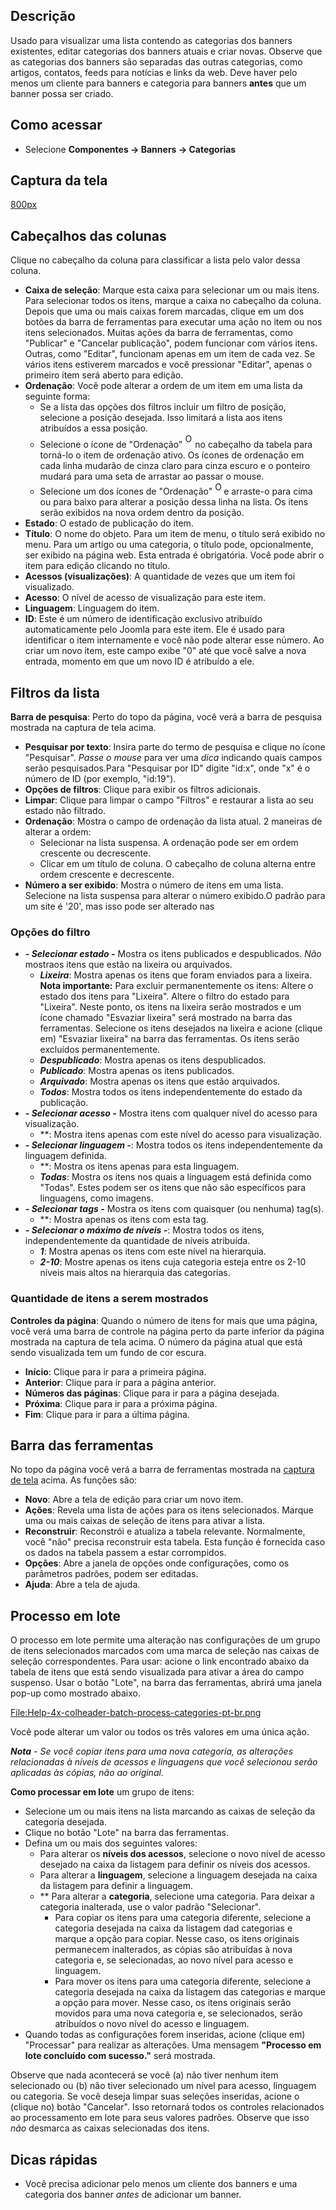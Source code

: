 <!-- Filename: Help4.x:Banners:_Categories / Display title:   Banners: Categorias -->

## Descrição

Usado para visualizar uma lista contendo as categorias dos banners
existentes, editar categorias dos banners atuais e criar novas. Observe
que as categorias dos banners são separadas das outras categorias, como
artigos, contatos, feeds para notícias e links da web. Deve haver pelo
menos um cliente para banners e categoria para banners **antes** que um
banner possa ser criado.

## Como acessar

- Selecione **Componentes → Banners → Categorias**

## Captura da tela

<a
href="https://docs.joomla.org/index.php?title=Special:Upload&amp;wpDestFile=Help-4x-Components-Banners-Categories-screen-pt-br.png"
class="new"
title="File:Help-4x-Components-Banners-Categories-screen-pt-br.png">800px</a>

## Cabeçalhos das colunas

Clique no cabeçalho da coluna para classificar a lista pelo valor dessa
coluna.

- **Caixa de seleção**: Marque esta caixa para selecionar um ou mais
  itens. Para selecionar todos os itens, marque a caixa no cabeçalho da
  coluna. Depois que uma ou mais caixas forem marcadas, clique em um dos
  botões da barra de ferramentas para executar uma ação no item ou nos
  itens selecionados. Muitas ações da barra de ferramentas, como
  "Publicar" e "Cancelar publicação", podem funcionar com vários itens.
  Outras, como "Editar", funcionam apenas em um item de cada vez. Se
  vários itens estiverem marcados e você pressionar "Editar", apenas o
  primeiro item será aberto para edição.
- **Ordenação**: Você pode alterar a ordem de um item em uma lista da
  seguinte forma:
  - Se a lista das opções dos filtros incluir um filtro de posição,
    selecione a posição desejada. Isso limitará a lista aos itens
    atribuídos a essa posição.
  - Selecione o ícone de "Ordenação" <img
    src="https://docs.joomla.org/images/e/ee/Help30-Ordering-colheader-icon.png"
    decoding="async" data-file-width="12" data-file-height="23" width="12"
    height="23" alt="Ordering column header icon" /> no cabeçalho
    da tabela para torná-lo o item de ordenação ativo. Os ícones de
    ordenação em cada linha mudarão de cinza claro para cinza escuro e o
    ponteiro mudará para uma seta de arrastar ao passar o mouse.
  - Selecione um dos ícones de "Ordenação" <img
    src="https://docs.joomla.org/images/8/87/Help30-Ordering-colheader-grab-bar-icon.png"
    decoding="async" data-file-width="10" data-file-height="21" width="10"
    height="21" alt="Ordering drag icon" /> e
    arraste-o para cima ou para baixo para alterar a posição dessa linha
    na lista. Os itens serão exibidos na nova ordem dentro da posição.
- **Estado**: O estado de publicação do item.
- **Título**: O nome do objeto. Para um item de menu, o título será
  exibido no menu. Para um artigo ou uma categoria, o título pode,
  opcionalmente, ser exibido na página web. Esta entrada é obrigatória.
  Você pode abrir o item para edição clicando no título.
- **Acessos (visualizações)**: A quantidade de vezes que um item foi
  visualizado.
- **Acesso**: O nível de acesso de
  visualização
  para este item.
- **Linguagem**: Linguagem do item.
- **ID**: Este é um número de identificação exclusivo atribuído
  automaticamente pelo Joomla para este item. Ele é usado para
  identificar o item internamente e você não pode alterar esse número.
  Ao criar um novo item, este campo exibe "0" até que você salve a nova
  entrada, momento em que um novo ID é atribuído a ele.

## Filtros da lista

**Barra de pesquisa**: Perto do topo da página, você verá a barra de
pesquisa mostrada na captura de tela acima.

- **Pesquisar por texto**: Insira parte do termo de pesquisa e clique no
  ícone "Pesquisar". *Passe o mouse* para ver uma *dica* indicando quais
  campos serão pesquisados.Para "Pesquisar por ID" digite "id:x", onde
  "x" é o número de ID (por exemplo, "id:19").
- **Opções de filtros**: Clique para exibir os filtros adicionais.
- **Limpar**: Clique para limpar o campo "Filtros" e restaurar a lista
  ao seu estado não filtrado.
- **Ordenação**: Mostra o campo de ordenação da lista atual. 2 maneiras
  de alterar a ordem:
  - Selecionar na lista suspensa. A ordenação pode ser em ordem
    crescente ou decrescente.
  - Clicar em um título de coluna. O cabeçalho de coluna alterna entre
    ordem crescente e decrescente.
- **Número a ser exibido**: Mostra o número de itens em uma lista.
  Selecione na lista suspensa para alterar o número exibido.O padrão
  para um site é '20', mas isso pode ser alterado nas

### Opções do filtro

- ***- Selecionar estado -*** Mostra os itens publicados e
  despublicados. *Não* mostraos itens que estão na lixeira ou
  arquivados.
  - ***Lixeira***: Mostra apenas os itens que foram enviados para a
    lixeira. **Nota importante:** Para excluir permanentemente os itens:
    Altere o estado dos itens para "Lixeira". Altere o filtro do estado
    para "Lixeira". Neste ponto, os itens na lixeira serão mostrados e
    um ícone chamado "Esvaziar lixeira" será mostrado na barra das
    ferramentas. Selecione os itens desejados na lixeira e acione
    (clique em) "Esvaziar lixeira" na barra das ferramentas. Os itens
    serão excluídos permanentemente.
  - ***Despublicado***: Mostra apenas os itens despublicados.
  - ***Publicado***: Mostra apenas os itens publicados.
  - ***Arquivado***: Mostra apenas os itens que estão arquivados.
  - ***Todos***: Mostra todos os itens independentemente do estado da
    publicação.
- ***- Selecionar acesso -*** Mostra itens com qualquer nível do acesso
  para visualização.
  - **: Mostra itens apenas com este nível do acesso para visualização.
- ***- Selecionar linguagem -***: Mostra todos os itens
  independentemente da linguagem definida.
  - **: Mostra os itens apenas para esta linguagem.
  - ***Todas***: Mostra os itens nos quais a linguagem está definida
    como "Todas". Estes podem ser os itens que não são específicos para
    linguagens, como imagens.
- ***- Selecionar tags -*** Mostra os itens com quaisquer (ou nenhuma)
  tag(s).
  - **: Mostra apenas os itens com esta tag.
- ***- Selecionar o máximo de níveis -***: Mostra todos os itens,
  independentemente da quantidade de níveis atribuída.
  - ***1***: Mostra apenas os itens com este nível na hierarquia.
  - ***2-10***: Mostre apenas os itens cuja categoria esteja entre os
    2-10 níveis mais altos na hierarquia das categorias.

### Quantidade de itens a serem mostrados

**Controles da página**: Quando o número de itens for mais que uma
página, você verá uma barra de controle na página perto da parte
inferior da página mostrada na captura de tela acima. O
número da página atual que está sendo visualizada tem um fundo de cor
escura.

- **Início**: Clique para ir para a primeira página.
- **Anterior**: Clique para ir para a página anterior.
- **Números das páginas**: Clique para ir para a página desejada.
- **Próxima**: Clique para ir para a próxima página.
- **Fim**: Clique para ir para a última página.

## Barra das ferramentas

No topo da página você verá a barra de ferramentas mostrada na [captura
de tela](#Captura_de_tela) acima. As funções são:

- **Novo**: Abre a tela de edição para criar um novo item.
- **Ações**: Revela uma lista de ações para os itens selecionados.
  Marque uma ou mais caixas de seleção de itens para ativar a lista.
- **Reconstruir**: Reconstrói e atualiza a tabela relevante.
  Normalmente, você "não" precisa reconstruir esta tabela. Esta função é
  fornecida caso os dados na tabela passem a estar corrompidos.
- **Opções**: Abre a janela de opções onde configurações, como os
  parâmetros padrões, podem ser editadas.
- **Ajuda**: Abre a tela de ajuda.

## Processo em lote

O processo em lote permite uma alteração nas configurações de um grupo
de itens selecionados marcados com uma marca de seleção nas caixas de
seleção correspondentes. Para usar: acione o link encontrado abaixo da
tabela de itens que está sendo visualizada para ativar a área do campo
suspenso. Usar o botão "Lote", na barra das ferramentas, abrirá uma
janela pop-up como mostrado abaixo.

<a
href="https://docs.joomla.org/index.php?title=Special:Upload&amp;wpDestFile=Help-4x-colheader-batch-process-categories-pt-br.png"
class="new"
title="File:Help-4x-colheader-batch-process-categories-pt-br.png">File:Help-4x-colheader-batch-process-categories-pt-br.png</a>

Você pode alterar um valor ou todos os três valores em uma única ação.

***Nota** - Se você copiar itens para uma nova categoria, as alterações
relacionadas à níveis de acessos e linguagens que você selecionou serão
aplicadas às cópias, não ao original.*

**Como processar em lote** um grupo de itens:

- Selecione um ou mais itens na lista marcando as caixas de seleção da
  categoria desejada.
- Clique no botão "Lote" na barra das ferramentas.
- Defina um ou mais dos seguintes valores:
  - Para alterar os **níveis dos acessos**, selecione o novo nível de
    acesso desejado na caixa da listagem para definir os níveis dos
    acessos.
  - Para alterar a **linguagem**, selecione a linguagem desejada na
    caixa da listagem para definir a linguagem.
  - \*\* Para alterar a **categoria**, selecione uma categoria. Para
    deixar a categoria inalterada, use o valor padrão "Selecionar".
    - Para copiar os itens para uma categoria diferente, selecione a
      categoria desejada na caixa da listagem dad categorias e marque a
      opção para copiar. Nesse caso, os itens originais permanecem
      inalterados, as cópias são atribuídas à nova categoria e, se
      selecionadas, ao novo nível para acesso e linguagem.
    - Para mover os itens para uma categoria diferente, selecione a
      categoria desejada na caixa da listagem das categorias e marque a
      opção para mover. Nesse caso, os itens originais serão movidos
      para uma nova categoria e, se selecionados, serão atribuídos o
      novo nível do acesso e linguagem.
- Quando todas as configurações forem inseridas, acione (clique em)
  "Processar" para realizar as alterações. Uma mensagem **"Processo em
  lote concluído com sucesso."** será mostrada.

Observe que nada acontecerá se você (a) não tiver nenhum item
selecionado ou (b) não tiver selecionado um nível para acesso, linguagem
ou categoria. Se você deseja limpar suas seleções inseridas, acione o
(clique no) botão "Cancelar". Isso retornará todos os controles
relacionados ao processamento em lote para seus valores padrões. Observe
que isso *não* desmarca as caixas selecionadas dos itens.

## Dicas rápidas

- Você precisa adicionar pelo menos um cliente dos banners e uma
  categoria dos banner *antes* de adicionar um banner.
